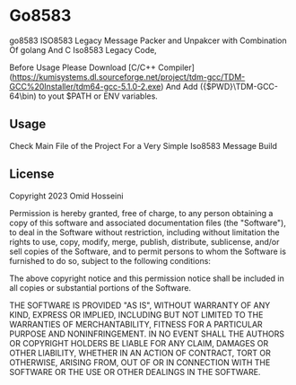 # Go8583
go8583 ISO8583 Legacy Message Packer and Unpakcer with Combination Of golang And C Iso8583 Legacy Code,

Before Usage Please Download [C/C++ Compiler] (https://kumisystems.dl.sourceforge.net/project/tdm-gcc/TDM-GCC%20Installer/tdm64-gcc-5.1.0-2.exe)
And Add ({$PWD}\TDM-GCC-64\bin) to yout $PATH or ENV variables.

## Usage
Check Main File of the Project For a Very Simple Iso8583 Message Build

## License
Copyright 2023 Omid Hosseini

Permission is hereby granted, free of charge, to any person obtaining a copy of this software and associated documentation files (the "Software"), to deal in the Software without restriction, including without limitation the rights to use, copy, modify, merge, publish, distribute, sublicense, and/or sell copies of the Software, and to permit persons to whom the Software is furnished to do so, subject to the following conditions:

The above copyright notice and this permission notice shall be included in all copies or substantial portions of the Software.

THE SOFTWARE IS PROVIDED "AS IS", WITHOUT WARRANTY OF ANY KIND, EXPRESS OR IMPLIED, INCLUDING BUT NOT LIMITED TO THE WARRANTIES OF MERCHANTABILITY, FITNESS FOR A PARTICULAR PURPOSE AND NONINFRINGEMENT. IN NO EVENT SHALL THE AUTHORS OR COPYRIGHT HOLDERS BE LIABLE FOR ANY CLAIM, DAMAGES OR OTHER LIABILITY, WHETHER IN AN ACTION OF CONTRACT, TORT OR OTHERWISE, ARISING FROM, OUT OF OR IN CONNECTION WITH THE SOFTWARE OR THE USE OR OTHER DEALINGS IN THE SOFTWARE.
